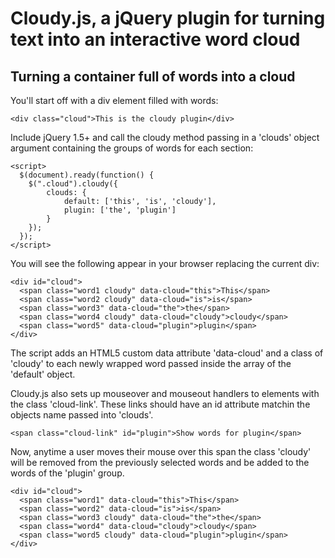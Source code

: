 # Cloudy.js, a jQuery plugin for turning text into an interactive word cloud

## Turning a container full of words into a cloud
You'll start off with a div element filled with words:

	<div class="cloud">This is the cloudy plugin</div>

Include jQuery 1.5+ and call the cloudy method passing in a 'clouds' object argument containing the groups of words for each section:
	
	<script>
	  $(document).ready(function() {
	    $(".cloud").cloudy({
			clouds: {
				default: ['this', 'is', 'cloudy'],
				plugin: ['the', 'plugin']
			}
		});
	  });
	</script>
	
You will see the following appear in your browser replacing the current div:
	
	<div id="cloud">
	  <span class="word1 cloudy" data-cloud="this">This</span>
	  <span class="word2 cloudy" data-cloud="is">is</span>
	  <span class="word3" data-cloud="the">the</span>
	  <span class="word4 cloudy" data-cloud="cloudy">cloudy</span>
	  <span class="word5" data-cloud="plugin">plugin</span>
	</div>

The script adds an HTML5 custom data attribute 'data-cloud' and a class of 'cloudy' to each newly wrapped word passed inside the array of the 'default' object.

Cloudy.js also sets up mouseover and mouseout handlers to elements with the class 'cloud-link'. These links should have an id attribute matchin the objects name passed into 'clouds'.

	<span class="cloud-link" id="plugin">Show words for plugin</span>

Now, anytime a user moves their mouse over this span the class 'cloudy' will be removed from the previously selected words and be added to the words of the 'plugin' group.

	<div id="cloud">
	  <span class="word1" data-cloud="this">This</span>
	  <span class="word2" data-cloud="is">is</span>
	  <span class="word3 cloudy" data-cloud="the">the</span>
	  <span class="word4" data-cloud="cloudy">cloudy</span>
	  <span class="word5 cloudy" data-cloud="plugin">plugin</span>
	</div>
